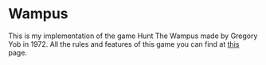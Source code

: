 # Wampus
This is my implementation of the game Hunt The Wampus made by Gregory Yob in 1972.
All the rules and features of this game you can find at [this](https://en.wikipedia.org/wiki/Hunt_the_Wumpus) page.
